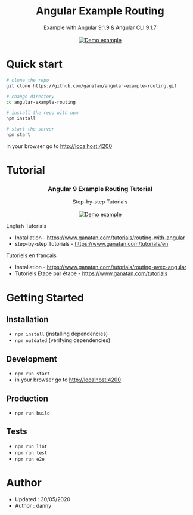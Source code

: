 <p align="center">
  <h1 align="center">Angular Example Routing</h1>
  <p align="center">
    Example with Angular 9.1.9 & Angular CLI 9.1.7
    <br>
    <br>
    <a href="https://demo.ganatan.com/angular-example-routing">
      <img src="https://api.ganatan.com/articles/img/demo-angular-example-routing.png" alt="Demo example"/>
    </a>
  </p>
</p>


# Quick start

```bash
# clone the repo
git clone https://github.com/ganatan/angular-example-routing.git

# change directory
cd angular-example-routing

# install the repo with npm
npm install

# start the server
npm start

```
in your browser go to [http://localhost:4200](http://localhost:4200) 


# Tutorial

<p align="center">
  <h3 align="center">Angular 9 Example Routing Tutorial</h3>

  <p align="center">
    Step-by-step Tutorials
    <br>
    <br>
    <a href="https://www.ganatan.com/tutorials/routing-with-angular">
      <img src="https://api.ganatan.com/articles/img/tutorial-routing-avec-angular.png" alt="Demo example"/>
    </a>
  </p>
</p>

English Tutorials
- Installation - https://www.ganatan.com/tutorials/routing-with-angular
- step-by-step Tutorials - https://www.ganatan.com/tutorials/en

Tutoriels en français
- Installation - https://www.ganatan.com/tutorials/routing-avec-angular
- Tutoriels Etape par étape - https://www.ganatan.com/tutorials


# Getting Started


## Installation
* `npm install` (installing dependencies)
* `npm outdated` (verifying dependencies)

## Development
* `npm run start`
* in your browser go to [http://localhost:4200](http://localhost:4200) 

## Production 
* `npm run build`

## Tests
* `npm run lint`
* `npm run test`
* `npm run e2e`

# Author
* Updated : 30/05/2020
* Author  : danny
